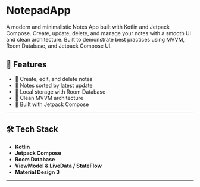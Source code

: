 # NotepadApp
A modern and minimalistic Notes App built with Kotlin and Jetpack Compose. Create, update, delete, and manage your notes with a smooth UI and clean architecture. Built to demonstrate best practices using MVVM, Room Database, and Jetpack Compose UI.

## 🚀 Features

- 📝 Create, edit, and delete notes
- 📅 Notes sorted by latest update
- 💾 Local storage with Room Database
- 🧠 Clean MVVM architecture
- 🎨 Built with Jetpack Compose

---

## 🛠️ Tech Stack

- **Kotlin**
- **Jetpack Compose**
- **Room Database**
- **ViewModel & LiveData / StateFlow**
- **Material Design 3**

---
